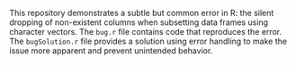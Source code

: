 This repository demonstrates a subtle but common error in R: the silent dropping of non-existent columns when subsetting data frames using character vectors.  The `bug.r` file contains code that reproduces the error.  The `bugSolution.r` file provides a solution using error handling to make the issue more apparent and prevent unintended behavior.
